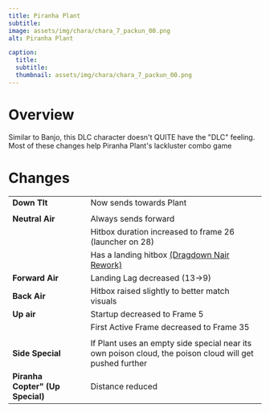 ```yaml
---
title: Piranha Plant
subtitle: 
image: assets/img/chara/chara_7_packun_00.png
alt: Piranha Plant

caption:
  title:
  subtitle: 
  thumbnail: assets/img/chara/chara_7_packun_00.png
---
```


# Overview

Similar to Banjo, this DLC character doesn't QUITE have the "DLC" feeling. Most of these changes help Piranha Plant's lackluster combo game

# Changes

| |  |  |
| :----------- | :-----: | ----------- |
| **Down Tlt** | | Now sends towards Plant |
|  |  |  |
| **Neutral Air** | | Always sends forward |
|  |  | Hitbox duration increased to frame 26 (launcher on 28) |
|  |  | Has a landing hitbox [(Dragdown Nair Rework)](mechanics#Landing_Hits) |
| **Forward Air** | | Landing Lag decreased (13->9) |
| **Back Air** | | Hitbox raised slightly to better match visuals |
| **Up air** | | Startup decreased to Frame 5 |
|  |  | First Active Frame decreased to Frame 35 |
|  |  |  |
| **Side Special** | | If Plant uses an empty side special near its own poison cloud, the poison cloud will get pushed further |
| **Piranha Copter" (Up Special)** | | Distance reduced |

